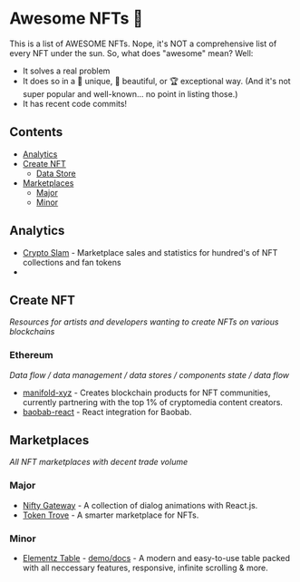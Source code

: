 
# Awesome NFTs 🚀 

This is a list of AWESOME NFTs. Nope, it's NOT a comprehensive list of
every NFT under the sun. So, what does "awesome" mean? Well:

- It solves a real problem
- It does so in a 🦄 unique, 🦋 beautiful, or 🏆 exceptional way. (And it's not super popular and well-known... no point in listing those.)
- It has recent code commits!

## Contents

- [Analytics](#analytics)
- [Create NFT](#create)
  - [Data Store](#data-store)
- [Marketplaces](#markets)
  - [Major](#major)
  - [Minor](#minor)

## Analytics
- [Crypto Slam](https://cryptoslam.io/) - Marketplace sales and statistics for hundred's of NFT collections and fan tokens
- 

## Create NFT

_Resources for artists and developers wanting to create NFTs on various blockchains_

### Ethereum

_Data flow / data management / data stores / components state / data flow_

- [manifold-xyz](https://www.manifold.xyz/) - Creates blockchain products for NFT communities, currently partnering with the top 1% of cryptomedia content creators.
- [baobab-react](https://github.com/Yomguithereal/baobab-react) - React integration for Baobab.


## Marketplaces

_All NFT marketplaces with decent trade volume_

### Major

- [Nifty Gateway](https://niftygateway.com) - A collection of dialog animations with React.js.
- [Token Trove](https://tokentrove.com/) - A smarter marketplace for NFTs.

### Minor

- [Elementz Table](https://github.com/elementz-ui/elementz) - [demo/docs](https://elementz.style/#!/Table) - A modern and easy-to-use table packed with all neccessary features, responsive, infinite scrolling & more. 
